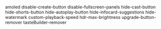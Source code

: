 amoled
disable-create-button
disable-fullscreen-panels
hide-cast-button
hide-shorts-button
hide-autoplay-button
hide-infocard-suggestions
hide-watermark
custom-playback-speed
hdr-max-brightness
upgrade-button-remover
tasteBuilder-remover

